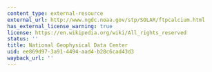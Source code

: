 ```yaml
---
content_type: external-resource
external_url: http://www.ngdc.noaa.gov/stp/SOLAR/ftpcalcium.html
has_external_license_warning: true
license: https://en.wikipedia.org/wiki/All_rights_reserved
status: ''
title: National Geophysical Data Center
uid: ee869d97-3a91-4494-aad4-b28c6cad43d3
wayback_url: ''
---
```

